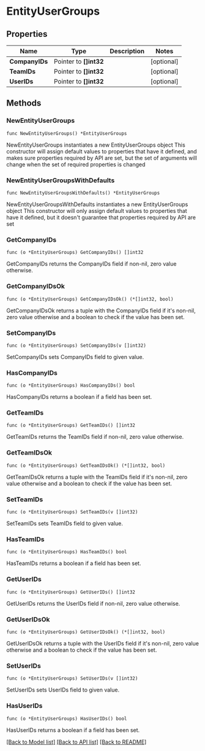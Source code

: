 # EntityUserGroups

## Properties

Name | Type | Description | Notes
------------ | ------------- | ------------- | -------------
**CompanyIDs** | Pointer to **[]int32** |  | [optional] 
**TeamIDs** | Pointer to **[]int32** |  | [optional] 
**UserIDs** | Pointer to **[]int32** |  | [optional] 

## Methods

### NewEntityUserGroups

`func NewEntityUserGroups() *EntityUserGroups`

NewEntityUserGroups instantiates a new EntityUserGroups object
This constructor will assign default values to properties that have it defined,
and makes sure properties required by API are set, but the set of arguments
will change when the set of required properties is changed

### NewEntityUserGroupsWithDefaults

`func NewEntityUserGroupsWithDefaults() *EntityUserGroups`

NewEntityUserGroupsWithDefaults instantiates a new EntityUserGroups object
This constructor will only assign default values to properties that have it defined,
but it doesn't guarantee that properties required by API are set

### GetCompanyIDs

`func (o *EntityUserGroups) GetCompanyIDs() []int32`

GetCompanyIDs returns the CompanyIDs field if non-nil, zero value otherwise.

### GetCompanyIDsOk

`func (o *EntityUserGroups) GetCompanyIDsOk() (*[]int32, bool)`

GetCompanyIDsOk returns a tuple with the CompanyIDs field if it's non-nil, zero value otherwise
and a boolean to check if the value has been set.

### SetCompanyIDs

`func (o *EntityUserGroups) SetCompanyIDs(v []int32)`

SetCompanyIDs sets CompanyIDs field to given value.

### HasCompanyIDs

`func (o *EntityUserGroups) HasCompanyIDs() bool`

HasCompanyIDs returns a boolean if a field has been set.

### GetTeamIDs

`func (o *EntityUserGroups) GetTeamIDs() []int32`

GetTeamIDs returns the TeamIDs field if non-nil, zero value otherwise.

### GetTeamIDsOk

`func (o *EntityUserGroups) GetTeamIDsOk() (*[]int32, bool)`

GetTeamIDsOk returns a tuple with the TeamIDs field if it's non-nil, zero value otherwise
and a boolean to check if the value has been set.

### SetTeamIDs

`func (o *EntityUserGroups) SetTeamIDs(v []int32)`

SetTeamIDs sets TeamIDs field to given value.

### HasTeamIDs

`func (o *EntityUserGroups) HasTeamIDs() bool`

HasTeamIDs returns a boolean if a field has been set.

### GetUserIDs

`func (o *EntityUserGroups) GetUserIDs() []int32`

GetUserIDs returns the UserIDs field if non-nil, zero value otherwise.

### GetUserIDsOk

`func (o *EntityUserGroups) GetUserIDsOk() (*[]int32, bool)`

GetUserIDsOk returns a tuple with the UserIDs field if it's non-nil, zero value otherwise
and a boolean to check if the value has been set.

### SetUserIDs

`func (o *EntityUserGroups) SetUserIDs(v []int32)`

SetUserIDs sets UserIDs field to given value.

### HasUserIDs

`func (o *EntityUserGroups) HasUserIDs() bool`

HasUserIDs returns a boolean if a field has been set.


[[Back to Model list]](../README.md#documentation-for-models) [[Back to API list]](../README.md#documentation-for-api-endpoints) [[Back to README]](../README.md)


